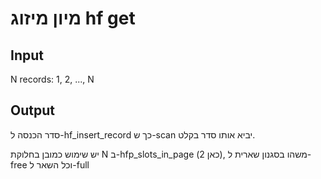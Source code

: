 # מיון מיזוג hf get

## Input

N records: 1, 2, ..., N

## Output

סדר הכנסה ל-hf_insert_record
כך ש-scan יביא אותו סדר בקלט.

יש שימוש כמובן בחלוקת N ב-hfp_slots_in_page (כאן 2), משהו בסגנון שארית ל-free וכל השאר ל-full

